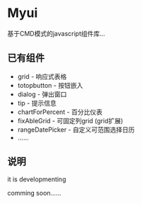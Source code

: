 Myui 
=========================== 

 基于CMD模式的javascript组件库...

## 已有组件
 - grid - 响应式表格
 - totopbutton - 按钮嵌入
 - dialog - 弹出窗口
 - tip - 提示信息
 - chartForPercent - 百分比仪表
 - fixAbleGrid - 可固定列grid (grid扩展)
 - rangeDatePicker - 自定义可范围选择日历
 - ......

## 说明
it is developmenting

comming soon......
